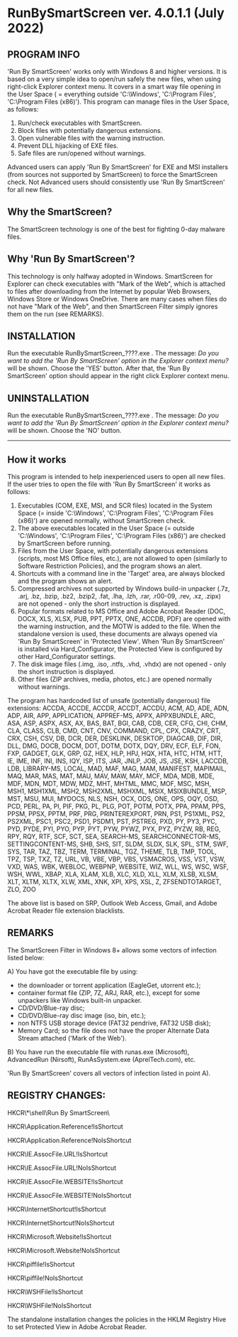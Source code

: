 # RunBySmartScreen ver. 4.0.1.1 (July 2022)

## PROGRAM INFO

'Run By SmartScreen' works only with Windows 8 and higher versions.
It is based on a very simple idea to open/run safely the new files, when using right-click Explorer context menu. It covers in a smart 
way file opening in the User Space ( = everything outside 'C:\Windows', 'C:\Program Files', 'C:\Program Files (x86)'). This program 
can manage files in the User Space, as follows:
1. Run/check executables with SmartScreen.
2. Block files with potentially dangerous extensions.
3. Open vulnerable files with the warning instruction.
4. Prevent DLL hijacking of EXE files.
5. Safe files are run/opened without warnings.

Advanced users can apply 'Run By SmartScreen' for EXE and MSI installers (from sources not supported by SmartScreen) to force the 
SmartScreen check. Not Advanced users should consistently use 'Run By SmartScreen' for all new files.



## Why the SmartScreen?

The SmartScreen technology is one of the best for fighting 0-day malware files.

## Why 'Run By SmartScreen'?

This technology is only halfway adopted in Windows. SmartScreen for Explorer can check executables with "Mark of the Web", which is 
attached to files after downloading from the Internet by popular Web Browsers, Windows Store or Windows OneDrive. There are many cases 
when files do not have "Mark of the Web", and then SmartScreen Filter simply ignores them on the run (see REMARKS).


## INSTALLATION

Run the executable  RunBySmartScreen_????.exe . The message: *Do you want to add the 'Run By SmartScreen' option in the Explorer 
context menu?* will be shown. Choose the 'YES' button. After that, the 'Run By SmartScreen' option should appear in the right click 
Explorer context menu.


## UNINSTALLATION

Run the executable  RunBySmartScreen_????.exe . The message: *Do you want to add the 'Run By SmartScreen' option in the Explorer 
context menu?* will be shown. Choose the 'NO' button.


--------------------------------------------------------------------------------------------------------------------------------------

## How it works

This program is intended to help inexperienced users to open all new files. If the user tries to open the file with 'Run By SmartScreen' it works as follows:
1. Executables (COM, EXE, MSI, and SCR files) located in the System Space (= inside 'C:\Windows', 'C:\Program Files', 'C:\Program 
   Files (x86)') are opened normally, without SmartScreen check.
2. The above executables located in the User Space (= outside 'C:\Windows', 'C:\Program Files', 'C:\Program Files (x86)') are checked 
   by SmartScreen before running.
3. Files from the User Space, with potentially dangerous extensions (scripts, most MS Office files, etc.), are not allowed to open 
   (similarly to Software Restriction Policies), and the program shows an alert.
4. Shortcuts with a command line in the 'Target' area, are always blocked and the program shows an alert.
5. Compressed archives not supported by Windows build-in unpacker  (.7z, .arj, .bz, .bzip, .bz2, .bzip2, .fat, .lha, .lzh, .rar, 
   .r00-09, .rev, .xz, .zipx) are not opened - only the short instruction is displayed.
6. Popular formats related to MS Office and Adobe Acrobat Reader (DOC, DOCX, XLS, XLSX, PUB, PPT, PPTX, ONE, ACCDB, PDF) are opened 
   with the warning instruction, and the MOTW is added to the file. When the standalone version is used, these documents are always 
   opened via 'Run By SmartScreen' in 'Protected View'. When 'Run By SmartScreen' is installed via Hard_Configurator, the Protected 
   View is configured by other Hard_Configurator settings.
7. The disk image files (.img, .iso, .ntfs, .vhd, .vhdx) are not opened - only the short instruction is displayed.
8. Other files (ZIP archives, media, photos, etc.) are opened normally without warnings.

The program has hardcoded list of unsafe (potentially dangerous) file extensions:
ACCDA, ACCDE, ACCDR, ACCDT, ACCDU, ACM, AD, ADE, ADN, ADP, AIR, APP, APPLICATION, APPREF-MS, APPX, APPXBUNDLE, ARC, ASA, ASP, ASPX, 
ASX, AX, BAS, BAT, BGI, CAB, CDB, CER, CFG, CHI, CHM, CLA, CLASS, CLB, CMD, CNT, CNV, COMMAND, CPL, CPX, CRAZY, CRT, CRX, CSH, CSV, 
DB, DCR, DER, DESKLINK, DESKTOP, DIAGCAB, DIF, DIR, DLL, DMG, DOCB, DOCM, DOT, DOTM, DOTX, DQY, DRV, ECF, ELF, FON, FXP, GADGET, GLK, 
GRP, GZ, HEX, HLP, HPJ, HQX, HTA, HTC, HTM, HTT, IE, IME, INF, INI, INS, IQY, ISP, ITS, JAR, JNLP, JOB, JS, JSE, KSH, LACCDB, LDB, 
LIBRARY-MS, LOCAL, MAD, MAF, MAG, MAM, MANIFEST, MAPIMAIL, MAQ, MAR, MAS, MAT, MAU, MAV, MAW, MAY, MCF, MDA, MDB, MDE, MDF, MDN, MDT, 
MDW, MDZ, MHT, MHTML, MMC, MOF, MSC, MSH, MSH1, MSH1XML, MSH2, MSH2XML, MSHXML, MSIX, MSIXBUNDLE, MSP, MST, MSU, MUI, MYDOCS, NLS, 
NSH, OCX, ODS, ONE, OPS, OQY, OSD, PCD, PERL, PA, PI, PIF, PKG, PL, PLG, POT, POTM, POTX, PPA, PPAM, PPS, PPSM, PPSX, PPTM, PRF, PRG, 
PRINTEREXPORT, PRN, PS1, PS1XML, PS2, PS2XML, PSC1, PSC2, PSD1, PSDM1, PST, PSTREG, PXD, PY, PY3, PYC, PYD, PYDE, PYI, PYO, PYP, PYT, 
PYW, PYWZ, PYX, PYZ, PYZW, RB, REG, RPY, RQY, RTF, SCF, SCT, SEA, SEARCH-MS, SEARCHCONNECTOR-MS, SETTINGCONTENT-MS, SHB, SHS, SIT, 
SLDM, SLDX, SLK, SPL, STM, SWF, SYS, TAR, TAZ, TBZ, TERM, TERMINAL, TGZ, THEME, TLB, TMP, TOOL, TPZ, TSP, TXZ, TZ, URL, VB, VBE, VBP, 
VBS, VSMACROS, VSS, VST, VSW, VXD, WAS, WBK, WEBLOC, WEBPNP, WEBSITE, WIZ, WLL, WS, WSC, WSF, WSH, WWL, XBAP, XLA, XLAM, XLB, XLC, 
XLD, XLL, XLM, XLSB, XLSM, XLT, XLTM, XLTX, XLW, XML, XNK, XPI, XPS, XSL, Z, ZFSENDTOTARGET, ZLO, ZOO

The above list is based on SRP, Outlook Web Access, Gmail, and Adobe Acrobat Reader file extension blacklists.


## REMARKS

The SmartScreen Filter in Windows 8+ allows some vectors of infection listed below:

A) You have got the executable file by using:
* the downloader or torrent application (EagleGet, utorrent etc.);
* container format file (ZIP, 7Z, ARJ, RAR, etc.), except for some unpackers like Windows built-in unpacker.
* CD/DVD/Blue-ray disc;
* CD/DVD/Blue-ray disc image (iso, bin, etc.);
* non NTFS USB storage device (FAT32 pendrive, FAT32 USB disk);
* Memory Card;
so the file does not have the proper Alternate Data Stream attached ('Mark of the Web').

B) You have run the executable file with runas.exe (Microsoft), AdvancedRun (Nirsoft), RunAsSystem.exe (AprelTech.com), etc.

'Run By SmartScreen' covers all vectors of infection listed in point A).



## REGISTRY CHANGES:

HKCR\\*\shell\Run By SmartScreen\

HKCR\Application.Reference!IsShortcut

HKCR\Application.Reference!NoIsShortcut

HKCR\IE.AssocFile.URL!IsShortcut

HKCR\IE.AssocFile.URL!NoIsShortcut

HKCR\IE.AssocFile.WEBSITE!IsShortcut

HKCR\IE.AssocFile.WEBSITE!NoIsShortcut

HKCR\InternetShortcut!IsShortcut

HKCR\InternetShortcut!NoIsShortcut

HKCR\Microsoft.Website!IsShortcut

HKCR\Microsoft.Website!NoIsShortcut

HKCR\piffile!IsShortcut

HKCR\piffile!NoIsShortcut

HKCR\WSHFile!IsShortcut

HKCR\WSHFile!NoIsShortcut


The standalone installation changes the policies in the HKLM Registry Hive to set Protected View in Adobe Acrobat Reader.


